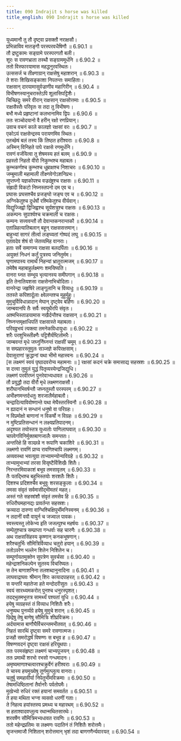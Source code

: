 ```yaml
---
title: 090 Indrajit s horse was killed
title_english: 090 Indrajit s horse was killed

---
```

<div class="audioEmbed"  caption="श्रीराम-हरिसीताराममूर्ति-घनपाठिभ्यां वचनम्" src="https://archive.org/download/Ramayana-recitation-Sriram-harisItArAmamUrti-Ghanapaati-v2/Kanda_6/Kanda_6_YK-090-Indrajit_s_horse_was_killed_0.mp3"></div>

युध्यमानौ तु तौ दृष्ट्वा प्रसक्तौ नराक्षसौ।  
प्रभिन्नाविव मातङ्गौ परस्परवधैषिणौ ॥ 6.90.1 ॥   
तौ द्रष्टुकामः सङ्ग्रामे परस्परगतौ बली।  
शूरः स रावणभ्राता तस्थौ सङ्ग्राममूर्धनि ॥ 6.90.2 ॥   
ततो विस्फारयामास महद्धनुरवस्थितः।  
उत्ससर्ज च तीक्ष्णाग्रान् राक्षसेषु महाशरान् ॥ 6.90.3 ॥   
ते शराः शिखिसङ्काशा निपतन्तः समाहिताः।  
राक्षसान् दारयामासुर्वज्राणीव महागिरीन् ॥ 6.90.4 ॥   
विभीषणस्यानुचरास्तेऽपि शूलासिपट्टिशैः।  
चिच्छिदुः समरे वीरान् राक्षसान् राक्षसोत्तमाः ॥ 6.90.5 ॥   
राक्षसैस्तैः परिवृतः स तदा तु विभीषणः।  
बभौ मध्ये प्रहृष्टानां कलभानामिव द्विपः ॥ 6.90.6 ॥   
ततः सञ्चोदयानो वै हरीन् रक्षो रणप्रियान्।  
उवाच वचनं काले कालज्ञो रक्षसां वरः ॥ 6.90.7 ॥   
एकोऽयं राक्षसेन्द्रस्य परायणमिव स्थितः।  
एतच्छेषं बलं तस्य किं तिष्ठत हरीश्वराः ॥ 6.90.8 ॥   
अस्मिन् विनिहते पापे राक्षसे रणमूर्धनि।  
रावणं वर्जयित्वा तु शेषमस्य हतं बलम् ॥ 6.90.9 ॥   
प्रहस्तो निहतो वीरो निकुम्भश्च महाबलः।  
कुम्भकर्णश्च कुम्भश्च धूम्राक्षश्च निशाचरः ॥ 6.90.10 ॥   
जम्बुमाली महामाली तीक्ष्णवेगोऽशनिप्रभः।  
सुप्तघ्नो यज्ञकोपश्च वज्रदंष्ट्रश्च राक्षसः ॥ 6.90.11 ॥   
संह्रादी विकटो निघ्नस्तपनो दम एव च।  
प्रघासः प्रघसश्चैव प्रजङ्घो जङ्घ एव च ॥ 6.90.12 ॥   
अग्निकेतुश्च दुर्धर्षो रश्मिकेतुश्च वीर्यवान्।  
विद्युज्जिह्वो द्विजिह्वश्च सूर्यशत्रुश्च राक्षसः ॥ 6.90.13 ॥   
अकम्पनः सुपार्श्वश्च चक्रमाली च राक्षसः।  
कम्पनः सत्त्ववन्तौ तौ देवान्तकनरान्तकौ ॥ 6.90.14 ॥   
एतान्निहत्यातिबलान् बहून् राक्षससत्तमान्।  
बाहुभ्यां सागरं तीर्त्वा लङ्घ्यतां गोष्पदं लघु ॥ 6.90.15 ॥   
एतावदेव शेषं वो जेतव्यमिह वानराः।  
हताः सर्वे समागम्य राक्षसा बलदर्पिताः ॥ 6.90.16 ॥   
अयुक्तं निधनं कर्तुं पुत्रस्य जनितुर्मम।  
घृणामपास्य रामार्थे निहन्यां भ्रातुरात्मजम् ॥ 6.90.17 ॥   
तमेवैष महाबाहुर्लक्ष्मणः शमयिष्यति।  
वानरा घ्नत सम्भूय भृत्यानस्य समीपगान् ॥ 6.90.18 ॥   
इति तेनातियशसा राक्षसेनाभिचोदिताः।  
वानरेन्द्रा जहृषिरे लाङ्गूलानि च विव्यधुः ॥ 6.90.19 ॥   
ततस्ते कपिशार्दूलाः क्ष्वेलन्तश्च मुहुर्मुहुः।  
मुमुचुर्विविधान्नादान् मेघान् दृष्ट्वेव बर्हिणः ॥ 6.90.20 ॥   
जाम्बवानपि तैः सर्वैः स्वयूथैरपि संवृतः।  
अश्मभिस्ताडयामास नखैर्दन्तैश्च राक्षसान् ॥ 6.90.21 ॥   
निघ्नन्तमृक्षाधिपतिं राक्षसास्ते महाबलाः।  
परिवव्रुभयं त्यक्त्वा तमनेकविधायुधाः ॥ 6.90.22 ॥   
शरैः परशुभिस्तीक्ष्णैः पट्टिशैर्यष्टितोमरैः।  
जाम्बवन्तं मृधे जघ्नुर्निघ्नन्तं राक्षसीं चमूम् ॥ 6.90.23 ॥   
स सम्प्रहारस्तुमुलः सञ्जज्ञे कपिरक्षसाम्।  
देवासुराणां क्रुद्धानां यथा भीमो महास्वनः ॥ 6.90.24 ॥   
[स लक्ष्मणं स्वयं पृष्ठादवरोप्य महामनाः ॥ ] रक्षसां कदनं चक्रे समासाद्य सहस्रशः ॥ 6.90.25 ॥   
स दत्त्वा तुमुलं युद्धं पितृव्यस्येन्द्रजिद्युधि।  
लक्ष्मणं परवीरघ्नं पुनरेवाभ्यधावत ॥ 6.90.26 ॥   
तौ प्रयुद्धौ तदा वीरौ मृधे लक्ष्मणराक्षसौ।  
शरौघानभिवर्षन्तौ जघ्नतुस्तौ परस्परम् ॥ 6.90.27 ॥   
अभीक्ष्णमन्तर्दधतुः शरजालैर्महाबलौ।  
चन्द्रादित्याविवोष्णान्ते यथा मेघैस्तरस्विनौ ॥ 6.90.28 ॥   
न ह्यादानं न सन्धानं धनुषो वा परिग्रहः।  
न विप्रमोक्षो बाणानां न विकर्षो न विग्रहः ॥ 6.90.29 ॥   
न मुष्टिप्रतिसन्धानं न लक्ष्यप्रतिपादनम्।  
अदृश्यत तयोस्तत्र युध्यतोः पाणिलाघवात् ॥ 6.90.30 ॥   
चापवेगविनिर्मुक्तबाणजालैः समन्ततः।  
अन्तरिक्षे हि सञ्छन्ने न रूपाणि चकाशिरे ॥ 6.90.31 ॥   
लक्ष्मणो रावणिं प्राप्य रावणिश्चापि लक्ष्मणम्।  
अव्यवस्था भवत्युग्रा ताभ्यामन्योन्यविग्रहे ॥ 6.90.32 ॥   
ताभ्यामुभाभ्यां तरसा विसृष्टैर्विशिखैः शितैः।  
निरन्तरमिवाकाशं बभूव तमसावृतम् ॥ 6.90.33 ॥   
तैः पतद्भिश्च बहुभिस्तयोः शरशतैः शितैः।  
दिशश्च प्रदिशश्चैव बभूवुः शरसङ्कुलाः ॥ 6.90.34 ॥   
तमसा संवृतं सर्वमासीद्भीमतरं महत्।  
अस्तं गते सहस्रांशौ संवृतं तमसेव हि ॥ 6.90.35 ॥   
रुधिरौघमहानद्यः प्रावर्तन्त सहस्रशः।  
क्रव्यादा दारुणा वाग्भिश्चिक्षिपुर्भीमनिस्वनम् ॥ 6.90.36 ॥   
न तदानीं ववौ वायुर्न च जज्वाल पावकः।  
स्वस्त्यस्तु लोकेभ्य इति जजल्पुश्च महर्षयः ॥ 6.90.37 ॥   
सम्पेतुश्चात्र सम्प्राप्ता गन्धर्वाः सह चारणैः ॥ 6.90.38 ॥   
अथ राक्षससिंहस्य कृष्णान् कनकभूषणान्।  
शरैश्चतुर्भिः सौमित्रिर्विव्याध चतुरो हयान् ॥ 6.90.39 ॥   
ततोऽपरेण भल्लेन शितेन निशितेन च।  
सम्पूर्णायतमुक्तेन सुपत्रेण सुवर्चसा ॥ 6.90.40 ॥   
महेन्द्राशनिकल्पेन सुतस्य विचरिष्यतः।  
स तेन बाणाशनिना तलशब्दानुनादिना ॥ 6.90.41 ॥   
लाघवाद्राघवः श्रीमान् शिरः कायादपाहरत् ॥ 6.90.42 ॥   
स यन्तरि महातेजा हते मन्दोदरीसुतः ॥ 6.90.43 ॥   
स्वयं सारथ्यमकरोत् पुनश्च धनुरस्पृशत्।  
तदद्भुतमभूत्तत्र सामर्थ्यं पश्यतां युधि ॥ 6.90.44 ॥   
हयेषु व्यग्रहस्तं तं विव्याध निशितैः शरैः।  
धनुष्यथ पुनर्व्यग्रे हयेषु मुमुचे शरान् ॥ 6.90.45 ॥   
छिद्रेषु तेषु बाणेषु सौमित्रिः शीघ्रविक्रमः।  
अर्दयामास बाणौघैर्विचरन्तमभीतवत् ॥ 6.90.46 ॥   
निहतं सारथिं दृष्ट्वा समरे रावणात्मजः।  
प्रजहौ समरोद्धर्षं विषण्णः स बभूव ह ॥ 6.90.47 ॥   
विषण्णवदनं दृष्ट्वा राक्षसं हरियूथपाः।  
ततः परमसंहृष्टा लक्ष्मणं चाभ्यपूजयन् ॥ 6.90.48 ॥   
ततः प्रमाथी शरभो रभसो गन्धमादनः।  
अमृष्यमाणाश्चत्वारश्चक्रुर्वेगं हरीश्वराः ॥ 6.90.49 ॥   
ते चास्य हयमुख्येषु तूर्णमुत्प्लुत्य वानराः।  
चतुर्षु समहावीर्या निपेतुर्भीमविक्रमाः ॥ 6.90.50 ॥   
तेषामधिष्ठितानां तैर्वानरैः पर्वतोपमैः।  
मुखेभ्यो रुधिरं रक्तं हयानां समवर्तत ॥ 6.90.51 ॥   
ते हया मथिता भग्ना व्यसवो धरणीं गताः।  
ते निहत्य हयांस्तस्य प्रमथ्य च महारथम् ॥ 6.90.52 ॥   
स हताश्वादवप्लुत्य रथान्मथितसारथेः।  
शरवर्षेण सौमित्रिमभ्यधावत रावणिः ॥ 6.90.53 ॥   
ततो महेन्द्रप्रतिमः स लक्ष्मणः पदातिनं तं निशितैः शरोत्तमैः।  
सृजन्तमाजौ निशितान् शरोत्तमान् भृशं तदा बाणगणैर्न्यवारयत् ॥ 6.90.54 ॥   
